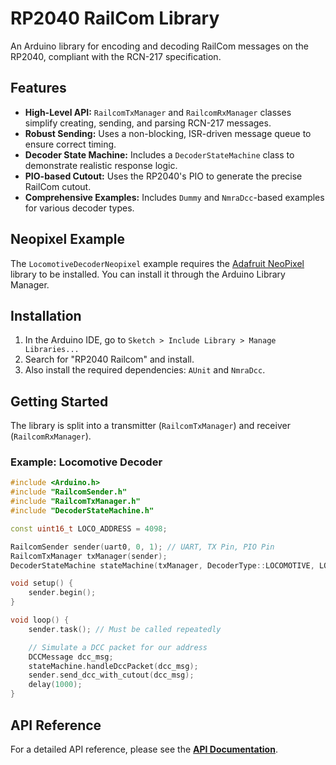 # RP2040 RailCom Library

An Arduino library for encoding and decoding RailCom messages on the RP2040, compliant with the RCN-217 specification.

## Features

-   **High-Level API:** `RailcomTxManager` and `RailcomRxManager` classes simplify creating, sending, and parsing RCN-217 messages.
-   **Robust Sending:** Uses a non-blocking, ISR-driven message queue to ensure correct timing.
-   **Decoder State Machine:** Includes a `DecoderStateMachine` class to demonstrate realistic response logic.
-   **PIO-based Cutout:** Uses the RP2040's PIO to generate the precise RailCom cutout.
-   **Comprehensive Examples:** Includes `Dummy` and `NmraDcc`-based examples for various decoder types.

## Neopixel Example

The `LocomotiveDecoderNeopixel` example requires the [Adafruit NeoPixel](https://github.com/adafruit/Adafruit_NeoPixel) library to be installed. You can install it through the Arduino Library Manager.

## Installation
1.  In the Arduino IDE, go to `Sketch > Include Library > Manage Libraries...`
2.  Search for "RP2040 Railcom" and install.
3.  Also install the required dependencies: `AUnit` and `NmraDcc`.

## Getting Started

The library is split into a transmitter (`RailcomTxManager`) and receiver (`RailcomRxManager`).

### Example: Locomotive Decoder

```cpp
#include <Arduino.h>
#include "RailcomSender.h"
#include "RailcomTxManager.h"
#include "DecoderStateMachine.h"

const uint16_t LOCO_ADDRESS = 4098;

RailcomSender sender(uart0, 0, 1); // UART, TX Pin, PIO Pin
RailcomTxManager txManager(sender);
DecoderStateMachine stateMachine(txManager, DecoderType::LOCOMOTIVE, LOCO_ADDRESS);

void setup() {
    sender.begin();
}

void loop() {
    sender.task(); // Must be called repeatedly

    // Simulate a DCC packet for our address
    DCCMessage dcc_msg;
    stateMachine.handleDccPacket(dcc_msg);
    sender.send_dcc_with_cutout(dcc_msg);
    delay(1000);
}
```

## API Reference
For a detailed API reference, please see the **[API Documentation](docs/API_Reference.md)**.
